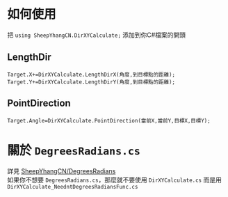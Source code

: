 # 如何使用
把 ```using SheepYhangCN.DirXYCalculate;``` 添加到你C#檔案的開頭

## LengthDir
```Target.X+=DirXYCalculate.LengthDirX(角度,到目標點的距離);```<br>
```Target.Y+=DirXYCalculate.LengthDirY(角度,到目標點的距離);```

## PointDirection
```Target.Angle=DirXYCalculate.PointDirection(當前X,當前Y,目標X,目標Y);```

# 關於 ```DegreesRadians.cs```
詳見 [SheepYhangCN/DegreesRadians](https://github.com/SheepYhangCN/DegreesRadians) <br>
如果你不想要 ```DegreesRadians.cs```，那麼就不要使用 ```DirXYCalculate.cs``` 而是用 ```DirXYCalculate_NeedntDegreesRadiansFunc.cs```